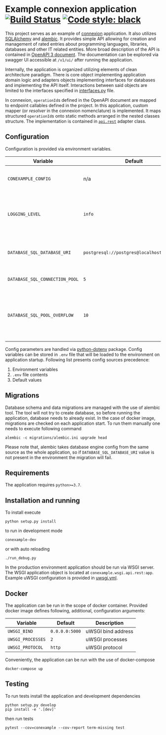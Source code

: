 Example connexion application [![Build Status](https://travis-ci.com/mgetka/connexion-example.svg?branch=master)](https://travis-ci.com/mgetka/connexion-example) [![Code style: black](https://img.shields.io/badge/code%20style-black-000000.svg)](https://github.com/psf/black)
======================================

This project serves as an example of [connexion](https://github.com/zalando/connexion) application.
It also utilizes [SQLAlchemy](https://www.sqlalchemy.org/) and [alembic](https://alembic.sqlalchemy.org/en/latest/).
It provides simple API allowing for creation and management of rated entries about programming
languages, libraries, databases and other IT related entities. More broad description of the API is
contained in [OpenAPI 3 document](src/conexample/api/rest/api.yml). The documentation can be
explored via swagger UI accessible at `/v1/ui/` after running the application.

Internally, the application is organized utilizing elements of clean architecture paradigm. There is
core object implementing application domain logic and adapters objects implementing interfaces for
databases and implementing the API itself. Interactions between said objects are limited to the
interfaces specified in [interfaces.py](src/conexample/interface.py) file.

In connexion, `operationId`s defined in the OpenAPI document are mapped to endpoint callables defined in
the project. In this application, custom mapper (or _resolver_ in the connexion nomenclature) is
implemented. It maps structured `operationId`s onto static methods arranged in the nested classes
structure. The implementation is contained in [`api.rest`](src/conexample/api/rest/__init__.py) adapter
class.

## Configuration

Configuration is provided via environment variables.

| Variable                       | Default                                    | Description                                                                                                                                                                     |
| ------------------------------ | ------------------------------------------ | ------------------------------------------------------------------------------------------------------------------------------------------------------------------------------- |
| `CONEXAMPLE_CONFIG`            | n/a                                        | Config file path - more details below                                                                                                                                           |
| `LOGGING_LEVEL`                | `info`                                     | Logging level. Can be one of: `debug`, `info`, `warning`, `error`, `critical`                                                                                                   |
| `DATABASE_SQL_DATABASE_URI`    | `postgresql://postgres@localhost/postgres` | SQLAlchemy database URL (see: [database urls](https://docs.sqlalchemy.org/en/13/core/engines.html#database-urls))                                                               |
| `DATABASE_SQL_CONNECTION_POOL` | `5`                                        | Database connection pool size                                                                                                                                                   |
| `DATABASE_SQL_POOL_OVERFLOW`   | `10`                                       | Maximum overflow size of the database connection pool (see [QueuePool docs](https://docs.sqlalchemy.org/en/13/core/pooling.html#sqlalchemy.pool.QueuePool.params.max_overflow)) |

Config parameters are handled via [python-dotenv](https://github.com/theskumar/python-dotenv)
package. Config variables can be stored in `.env` file that will be loaded to the environment on
application startup. Following list presents config sources precedence:

 1. Environment variables
 2. `.env` file contents
 3. Default values

## Migrations

Database schema and data migrations are managed with the use of alembic tool. The tool will not try
to create database, so before running the application, database needs to already exist. In the case
of docker image, migrations are checked on each application start. To run them manually one needs to
execute following command

```
alembic -c migrations/alembic.ini upgrade head
```

Please note that, alembic takes database engine config from the same source as the whole
application, so if `DATABASE_SQL_DATABASE_URI` value is not present in the environment the migration
will fail.

## Requirements

The application requires `python>=3.7`.

## Installation and running

To install execute

```
python setup.py install
```

to run in development mode

```
conexample-dev
```

or with auto reloading

```
./run_debug.py
```

In the production environment application should be run via WSGI server. The WSGI application object
is located at `conexample.wsgi.api.rest:app`. Example uWSGI configuration is provided in [uwsgi.yml](uwsgi.yml).

## Docker

The application can be run in the scope of docker container. Provided docker image defines
following, additional, configuration arguments:

| Variable          | Default        | Description        |
| ----------------- | -------------- | ------------------ |
| `UWSGI_BIND`      | `0.0.0.0:5000` | uWSGI bind address |
| `UWSGI_PROCESSES` | `2`            | uWSGI processes    |
| `UWSGI_PROTOCOL`  | `http`         | uWSGI protocol     |

Conveniently, the application can be run with the use of docker-compose

```
docker-compose up
```

## Testing

To run tests install the application and development dependencies

```
python setup.py develop
pip install -e '.[dev]'
```

then run tests

```
pytest --cov=conexample --cov-report term-missing test
```
